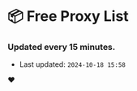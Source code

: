 # :package: Free Proxy List
### Updated every 15 minutes.

- Last updated: `2024-10-18 15:58`

:heart:
